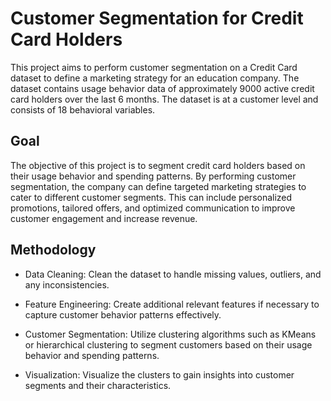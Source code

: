 # Customer Segmentation for Credit Card Holders


This project aims to perform customer segmentation on a Credit Card dataset to define a marketing strategy for an education company. The dataset contains usage behavior data of approximately 9000 active credit card holders over the last 6 months. The dataset is at a customer level and consists of 18 behavioral variables.
 
## Goal

The objective of this project is to segment credit card holders based on their usage behavior and spending patterns. By performing customer segmentation, the company can define targeted marketing strategies to cater to different customer segments. This can include personalized promotions, tailored offers, and optimized communication to improve customer engagement and increase revenue.



## Methodology


- Data Cleaning: Clean the dataset to handle missing values, outliers, and any inconsistencies.

- Feature Engineering: Create additional relevant features if necessary to capture customer behavior patterns effectively.

- Customer Segmentation: Utilize clustering algorithms such as KMeans or hierarchical clustering to segment customers based on their usage behavior and spending patterns.

- Visualization: Visualize the clusters to gain insights into customer segments and their characteristics.

